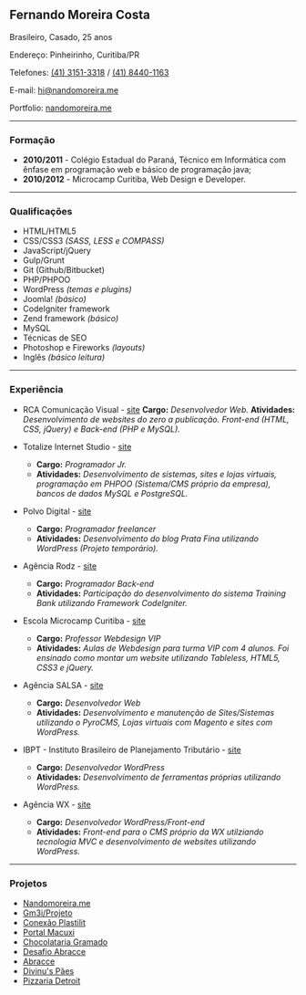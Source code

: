 ## **Fernando Moreira Costa**

Brasileiro, Casado, 25 anos

Endereço: Pinheirinho, Curitiba/PR

Telefones: [(41) 3151-3318](tel:4131513318) / [(41) 8440-1163](tel:4184401163)

E-mail: [hi@nandomoreira.me](mailto:hi@nandomoreira.me)

Portfolio: [nandomoreira.me](http://nandomoreira.me/)

---

### Formação

* **2010/2011** - Colégio Estadual do Paraná, Técnico em Informática com ênfase em programação web e básico de programação java;
* **2010/2012** - Microcamp Curitiba, Web Design e Developer.

---

### Qualificações

* HTML/HTML5
* CSS/CSS3 *(SASS, LESS e COMPASS)*
* JavaScript/jQuery
* Gulp/Grunt
* Git (Github/Bitbucket)
* PHP/PHPOO
* WordPress *(temas e plugins)*
* Joomla! *(básico)*
* CodeIgniter framework
* Zend framework *(básico)*
* MySQL
* Técnicas de SEO
* Photoshop e Fireworks *(layouts)*
* Inglês *(básico leitura)*

---

### Experiência

* RCA Comunicação Visual - [site](http://www.cgdw.com.br/)
**Cargo:** *Desenvolvedor Web.*
**Atividades:** *Desenvolvimento de websites do zero a publicação. Front-end (HTML, CSS, jQuery) e Back-end (PHP e MySQL).*

* Totalize Internet Studio - [site](http://www.totalize.com.br/)
    * **Cargo:** *Programador Jr.*
    * **Atividades:** *Desenvolvimento de sistemas, sites e lojas virtuais, programação em PHPOO (Sistema/CMS próprio da empresa), bancos de dados MySQL e PostgreSQL.*

* Polvo Digital - [site](http://www.polvo.com.br/)
    * **Cargo:** *Programador freelancer*
    * **Atividades:** *Desenvolvimento do blog Prata Fina utilizando WordPress (Projeto temporário).*

* Agência Rodz - [site](http://www.rodz.com.br/)
    * **Cargo:** *Programador Back-end*
    * **Atividades:** *Participação do desenvolvimento do sistema Training Bank utilizando Framework CodeIgniter.*

* Escola Microcamp Curitiba - [site](http://www.microcampcuritiba.com.br/)
    * **Cargo:** *Professor Webdesign VIP*
    * **Atividades:** *Aulas de Webdesign para turma VIP com 4 alunos. Foi ensinado como montar um website utilizando Tableless, HTML5, CSS3 e jQuery.*

* Agência SALSA - [site](http://salsa.ag/)
    * **Cargo:** *Desenvolvedor Web*
    * **Atividades:** *Desenvolvimento e manutenção de Sites/Sistemas utilizando o PyroCMS, Lojas virtuais com Magento e sites com WordPress.*

* IBPT - Instituto Brasileiro de Planejamento Tributário - [site](http://www.ibpt.org.br/)
    * **Cargo:** *Desenvolvedor WordPress*
    * **Atividades:** *Desenvolvimento de ferramentas próprias utilizando WordPress.*

* Agência WX - [site](http://agenciawx.com.br/)
    * **Cargo:** *Desenvolvedor WordPress/Front-end*
    * **Atividades:** *Front-end para o CMS próprio da WX utilziando tecnologia MVC e desenvolvimento de websites utilizando WordPress.*

---

### Projetos

* [Nandomoreira.me](http://nandomoreira.me/)
* [Gm3i/Projeto](http://gm3i.com.br/)
* [Conexão Plastilit](http://www.conexaoplastilit.com.br/)
* [Portal Macuxi](http://www.macuxi.com/)
* [Chocolataria Gramado](http://www.chocolatariagramadoctba.com.br/)
* [Desafio Abracce](http://desafio.abracce.org.br/)
* [Abracce](http://www.abracce.org.br/)
* [Divinu's Pães](http://www.divinuspaes.com.br/)
* [Pizzaria Detroit](http://www.pizzariadetroit.com.br/)